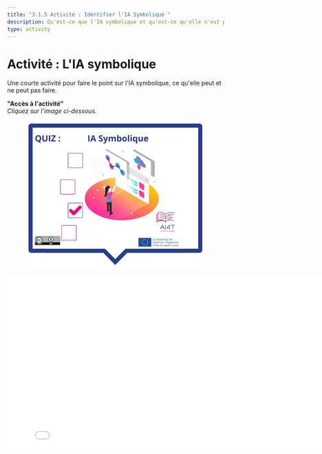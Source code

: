 ```yaml
---
title: "3.1.5 Activité : Identifier l'IA Symbolique "
description: Qu'est-ce que l'IA symbolique et qu'est-ce qu'elle n'est pas ?
type: activity
---
```


# Activité : L'IA symbolique

Une courte activité pour faire le point sur l'IA symbolique, ce qu'elle peut et ne peut pas faire.

**"Accès à l'activité"**  
_Cliquez sur l'image ci-dessous._

<figure>
  <img src="Images/VisuelQUIZSymbolicAI-FR.jpg" alt="Symbolic AI"/>  
</figure>

<center><iframe width="818" height="404" src="3-1-5a-activity-what-type-of-ai/3-1-5a-Symbolic-AI.html" frameborder="0" allowfullscreen></iframe></center>
